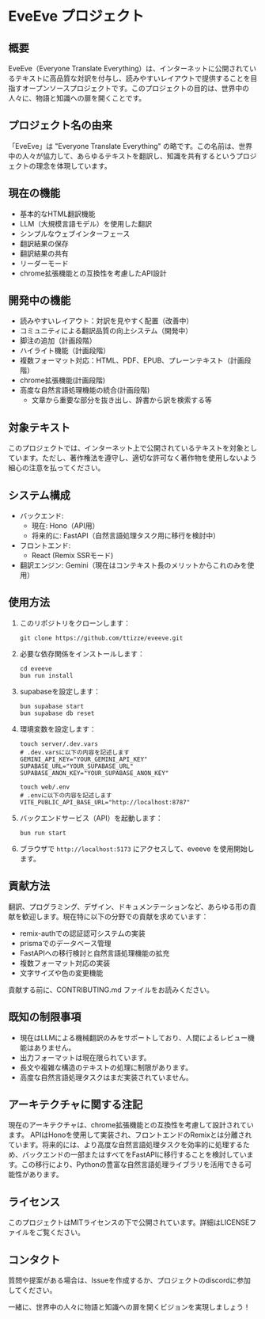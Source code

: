 #  EveEve プロジェクト

## 概要
EveEve（Everyone Translate Everything）は、インターネットに公開されているテキストに高品質な対訳を付与し、読みやすいレイアウトで提供することを目指すオープンソースプロジェクトです。このプロジェクトの目的は、世界中の人々に、物語と知識への扉を開くことです。

## プロジェクト名の由来
「EveEve」は "Everyone Translate Everything" の略です。この名前は、世界中の人々が協力して、あらゆるテキストを翻訳し、知識を共有するというプロジェクトの理念を体現しています。

## 現在の機能
- 基本的なHTML翻訳機能
- LLM（大規模言語モデル）を使用した翻訳
- シンプルなウェブインターフェース
- 翻訳結果の保存
- 翻訳結果の共有
- リーダーモード
- chrome拡張機能との互換性を考慮したAPI設計

## 開発中の機能
- 読みやすいレイアウト：対訳を見やすく配置（改善中）
- コミュニティによる翻訳品質の向上システム（開発中）
- 脚注の追加（計画段階）
- ハイライト機能（計画段階）
- 複数フォーマット対応：HTML、PDF、EPUB、プレーンテキスト（計画段階）
- chrome拡張機能(計画段階)
- 高度な自然言語処理機能の統合(計画段階)
   - 文章から重要な部分を抜き出し、辞書から訳を検索する等

## 対象テキスト
このプロジェクトでは、インターネット上で公開されているテキストを対象としています。ただし、著作権法を遵守し、適切な許可なく著作物を使用しないよう細心の注意を払ってください｡

## システム構成
- バックエンド: 
  - 現在: Hono（API用）
  - 将来的に: FastAPI（自然言語処理タスク用に移行を検討中）
- フロントエンド: 
   - React (Remix SSRモード)
- 翻訳エンジン: Gemini（現在はコンテキスト長のメリットからこれのみを使用）

## 使用方法
1. このリポジトリをクローンします：
   ```
   git clone https://github.com/ttizze/eveeve.git
   ```
2. 必要な依存関係をインストールします：
   ```
   cd eveeve
   bun run install
   ```
3. supabaseを設定します：
   ```
   bun supabase start
   bun supabase db reset
   ```
4. 環境変数を設定します：
   ```
   touch server/.dev.vars
   # .dev.varsに以下の内容を記述します
   GEMINI_API_KEY="YOUR_GEMINI_API_KEY"
   SUPABASE_URL="YOUR_SUPABASE_URL"
   SUPABASE_ANON_KEY="YOUR_SUPABASE_ANON_KEY"

   touch web/.env
   # .envに以下の内容を記述します
   VITE_PUBLIC_API_BASE_URL="http://localhost:8787"
   ```
4. バックエンドサービス（API）を起動します：
   ```
   bun run start
   ```
6. ブラウザで `http://localhost:5173` にアクセスして、eveeve を使用開始します。


## 貢献方法
翻訳、プログラミング、デザイン、ドキュメンテーションなど、あらゆる形の貢献を歓迎します。現在特に以下の分野での貢献を求めています：
- remix-authでの認証認可システムの実装
- prismaでのデータベース管理
- FastAPIへの移行検討と自然言語処理機能の拡充
- 複数フォーマット対応の実装
- 文字サイズや色の変更機能

貢献する前に、CONTRIBUTING.md ファイルをお読みください。

## 既知の制限事項
- 現在はLLMによる機械翻訳のみをサポートしており、人間によるレビュー機能はありません。
- 出力フォーマットは現在限られています。
- 長文や複雑な構造のテキストの処理に制限があります。
- 高度な自然言語処理タスクはまだ実装されていません。

## アーキテクチャに関する注記
現在のアーキテクチャは、chrome拡張機能との互換性を考慮して設計されています。
APIはHonoを使用して実装され、フロントエンドのRemixとは分離されています。将来的には、より高度な自然言語処理タスクを効率的に処理するため、バックエンドの一部またはすべてをFastAPIに移行することを検討しています。この移行により、Pythonの豊富な自然言語処理ライブラリを活用できる可能性があります。

## ライセンス
このプロジェクトはMITライセンスの下で公開されています。詳細はLICENSEファイルをご覧ください。

## コンタクト
質問や提案がある場合は、Issueを作成するか、プロジェクトのdiscordに参加してください。

一緒に、世界中の人々に物語と知識への扉を開くビジョンを実現しましょう！
